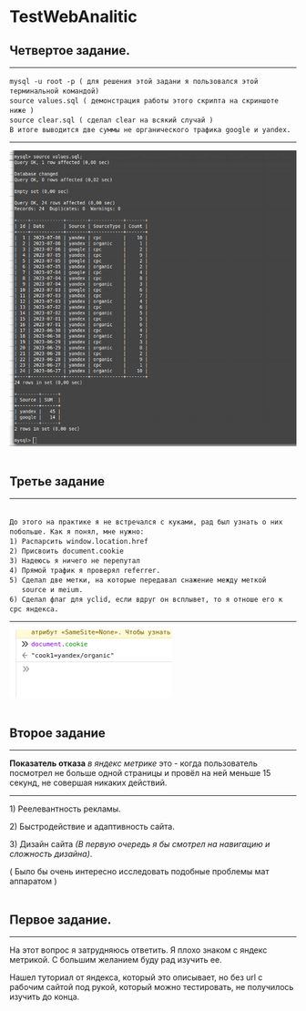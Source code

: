 # TestWebAnalitic

<h2>Четвертое задание.</h2>
<hr>
<code>mysql -u root -p ( для решения этой задани я пользовался этой терминальной командой)
source values.sql ( демонстрация работы этого скрипта на скриншоте ниже )
source clear.sql ( сделал clear на всякий случай )
В итоге выводится две суммы не органического трафика google и yandex. </code>
<hr>
<img src="https://github.com/Sergiussupa/TestWebAnalitic/blob/main/misc/screenQuest4.png">
<br><br>
<h2>Третье задание</h2>
<hr>
<code>
До этого на практике я не встречался с куками, рад был узнать о них побольше. Как я понял, мне нужно:
1) Распарсить window.location.href
2) Присвоить document.cookie
3) Надеюсь я ничего не перепутал
4) Прямой трафик я проверял referrer.
5) Сделал две метки, на которые передавал снажение между меткой 
   source и meium.
6) Сделал флаг для yclid, если вдруг он всплывет, то я отноше его к cpc яндекса.
</code>
<hr>
<img src="https://github.com/Sergiussupa/TestWebAnalitic/blob/main/misc/megaCookie.png">
<br><br>
<h2>Второе задание</h2>
<hr>
<b>Показатель отказа</b> <i>в яндекс метрике</i> это - когда пользователь посмотрел не больше одной страницы и провёл на ней меньше 15 секунд, не совершая никаких действий.
<hr>
<p>1) Реелевантность рекламы.</p>
<p>2) Быстродействие и адаптивность сайта.</p>
<p>3) Дизайн сайта <i>(В первую очередь я бы смотрел на навигацию и сложность дизайна)</i>.</p>
( Было бы очень интересно исследовать подобные проблемы мат аппаратом )
<br><br>
<h2>Первое задание.</h2>
<hr>
<p>На этот вопрос я затрудняюсь ответить. Я плохо знаком с яндекс метрикой. С большим желанием буду рад изучить ее.</p>
<p>Нашел туториал от яндекса, который это описывает, но без url с рабочим сайтой под рукой, который можно тестировать, не получилось изучить до конца.</p>
